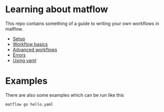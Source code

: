 # Learning about matflow
This repo contains something of a guide to writing your own workflows in matflow.

- [Setup](setup.md)
- [Workflow basics](workflows.md)
- [Advanced workflows](advanced_workflows.md)
- [Errors](errors.md)
- [Using yaml](yaml.md)

# Examples
There are also some examples which can be run like this

```
matflow go hello.yaml
```
